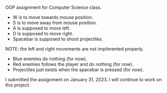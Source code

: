 OOP assignment for Computer Science class. 

- W is to move towards mouse position. 
- S is to move away from mouse position. 
- A is supposed to move left. 
- D is supposed to move right. 
- Spacebar is supposed to shoot projectiles. 

NOTE: the left and right movements are not implimented properly. 

- Blue enemies do nothing (for now).
- Red enemies follows the player and do nothing (for now).
- Projectiles just exists when the spacebar is pressed (for now).

I submitted the assignment on January 31, 2023. I will continue to work on this project. 